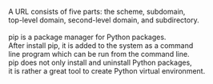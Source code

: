 A URL consists of five parts: the scheme, subdomain, <br>top-level domain, second-level domain, and subdirectory. <br><br>pip is a package manager for Python packages. <br> 
After install pip, it is added to the system as a command <br> line program which can be run from the command line. <br>
pip does not only install and uninstall Python packages, <br>
it is rather a great tool to create Python virtual environment.
